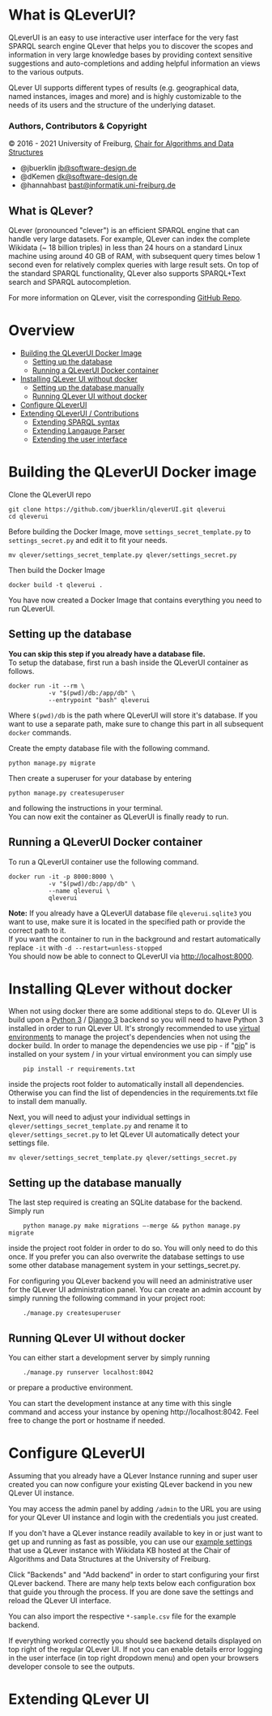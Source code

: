 # What is QLeverUI?
QLeverUI is an easy to use interactive user interface for the very fast SPARQL search engine QLever that helps you to discover the scopes and information in very large knowledge bases by providing context sensitive suggestions and auto-completions and adding helpful information an views to the various outputs.

QLever UI supports different types of results (e.g. geographical data, named instances, images and more) and is highly customizable to the needs of its users and the structure of the underlying dataset.

### Authors, Contributors & Copyright
© 2016 - 2021 University of Freiburg, [Chair for Algorithms and Data Structures](https://ad.cs.uni-freiburg.de/)

- @jbuerklin <jb@software-design.de>   
- @dKemen <dk@software-design.de>
- @hannahbast <bast@informatik.uni-freiburg.de>

## What is QLever?
QLever (pronounced "clever") is an efficient SPARQL engine that can handle very large datasets. For example, QLever can index the complete Wikidata (~ 18 billion triples) in less than 24 hours on a standard Linux machine using around 40 GB of RAM, with subsequent query times below 1 second even for relatively complex queries with large result sets. On top of the standard SPARQL functionality, QLever also supports SPARQL+Text search and SPARQL autocompletion.

For more information on QLever, visit the corresponding [GitHub Repo](https://github.com/ad-freiburg/QLever).

# Overview
* [Building the QLeverUI Docker Image](#building-the-qleverui-docker-container)
    * [Setting up the database](#setting-up-the-database)
    * [Running a QLeverUI Docker container](#running-a-qleverui-docker-container)
* [Installing QLever UI without docker](#building-the-qleverui-docker-container)
    * [Setting up the database manually](#setting-up-the-database-manually)
    * [Running QLever UI without docker](#running-a-qleverui-docker-container)
* [Configure QLeverUI]()
* [Extending QLeverUI / Contributions]()
    * [Extending SPARQL syntax]()
    * [Extending Langauge Parser]()
    * [Extending the user interface]()


# Building the QLeverUI Docker image
Clone the QLeverUI repo
```
git clone https://github.com/jbuerklin/qleverUI.git qleverui
cd qleverui
```
Before building the Docker Image, move `settings_secret_template.py` to `settings_secret.py` and edit it to fit your needs.
```
mv qlever/settings_secret_template.py qlever/settings_secret.py
```
Then build the Docker Image
```
docker build -t qleverui .
```
You have now created a Docker Image that contains everything you need to run QLeverUI.

## Setting up the database
__You can skip this step if you already have a database file.__  
To setup the database, first run a bash inside the QLeverUI container as follows.
```
docker run -it --rm \
           -v "$(pwd)/db:/app/db" \
           --entrypoint "bash" qleverui
```
Where `$(pwd)/db` is the path where QLeverUI will store it's database. If you want to use a separate path, make sure to  change this part in all subsequent `docker` commands.

Create the empty database file with the following command.
```
python manage.py migrate
```
Then create a superuser for your database by entering
```
python manage.py createsuperuser
```
and following the instructions in your terminal.  
You can now exit the container as QLeverUI is finally ready to run.

## Running a QLeverUI Docker container
To run a QLeverUI container use the following command.
```
docker run -it -p 8000:8000 \
           -v "$(pwd)/db:/app/db" \
           --name qleverui \
           qleverui
``` 
__Note:__ If you already have a QLeverUI database file `qleverui.sqlite3` you want to use, make sure it is located in the specified path or provide the correct path to it.  
If you want the container to run in the background and restart automatically replace `-it` with `-d --restart=unless-stopped`  
You should now be able to connect to QLeverUI via <http://localhost:8000>.  
# Installing QLever without docker
When not using docker there are some additional steps to do. QLever UI is build upon a [Python 3](https://www.python.org/downloads/) / [Django 3](https://www.djangoproject.com/) backend so you will need to have Python 3 installed in order to run QLever UI. It's strongly recommended to use [virtual environments](https://docs.python.org/3/library/venv.html) to manage the project's dependencies when not using the docker build. In order to manage the dependencies we use pip - if "[pip](https://pypi.org/project/pip/)" is installed on your system / in your virtual environment you can simply use 
```
	pip install -r requirements.txt
```
inside the projects root folder to automatically install all dependencies. Otherwise you can find the list of dependencies in the requirements.txt file to install dem manually.

Next, you will need to adjust your individual settings in `qlever/settings_secret_template.py` and rename it to `qlever/settings_secret.py` to let QLever UI automatically detect your settings file.
```
mv qlever/settings_secret_template.py qlever/settings_secret.py
```

## Setting up the database manually
The last step required is creating an SQLite database for the backend. Simply run
```
	python manage.py make migrations —-merge && python manage.py migrate
```
inside the project root folder in order to do so. You will only need to do this once. If you prefer you can also overwrite the database settings to use some other database management system in your settings_secret.py.

For configuring you QLever backend you will need an administrative user for the QLever UI administration panel. You can create an admin account by simply running the following command in your project root: 
```
	./manage.py createsuperuser
```
## Running QLever UI without docker
You can either start a development server by simply running
```
	./manage.py runserver localhost:8042
```
or prepare a productive environment.

You can start the development instance at any time with this single command and access your instance by opening http://localhost:8042. Feel free to change the port or hostname if needed.

# Configure QLeverUI

Assuming that you already have a QLever Instance running and super user created you can now configure your existing QLever backend in you new QLever UI instance. 

You may access the admin panel by adding `/admin` to the URL you are using for your QLever UI instance and login with the credentials you just created.

If you don't have a QLever instance readily available to key in or just want to get up and running as fast as possible, you can use our [example settings](resources/) that use a QLever instance with Wikidata KB hosted at the Chair of Algorithms and Data Structures at the University of Freiburg.  

Click "Backends" and "Add backend" in order to start configuring your first QLever backend. There are many help texts below each configuration box that guide you through the process. If you are done save the settings and reload the QLever UI interface.

You can also import the respective `*-sample.csv` file for the example backend.

If everything worked correctly you should see backend details displayed on top right of the regular QLever UI. If not you can enable details error logging in the user interface (in top right dropdown menu) and open your browsers developer console to see the outputs.

# Extending QLever UI